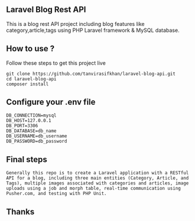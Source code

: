 ## Laravel Blog Rest API
This is a blog rest API project including blog features like category,article,tags using PHP Laravel framework & MySQL database.

## How to use ?
Follow these steps to get this project live

```
git clone https://github.com/tanvirasifkhan/laravel-blog-api.git
cd laravel-blog-api
composer install

```
## Configure your .env file

```
DB_CONNECTION=mysql
DB_HOST=127.0.0.1
DB_PORT=3306
DB_DATABASE=db_name
DB_USERNAME=db_username
DB_PASSWORD=db_password

```

## Final steps

```
Generally this repo is to create a Laravel application with a RESTful API for a blog, including three main entities (Category, Article, and Tags), multiple images associated with categories and articles, image uploads using a job and morph table, real-time communication using Pusher.com, and testing with PHP Unit.

```

## Thanks
